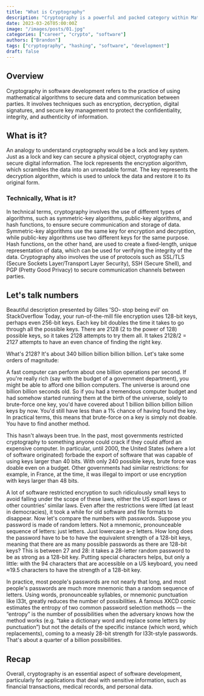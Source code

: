 ```yaml
---
title: "What is Cryptography"
description: "Cryptography is a powerful and packed category within Mathematics and Software Development"
date: 2023-03-26T05:00:00Z
image: "/images/posts/01.jpg"
categories: ["career", "crypto", "software"]
authors: ["Brandon"]
tags: ["cryptography", "hashing", "software", "development"]
draft: false
---
```


## Overview
Cryptography in software development refers to the practice of using mathematical algorithms to secure data and communication between parties. It involves techniques such as encryption, decryption, digital signatures, and secure key management to protect the confidentiality, integrity, and authenticity of information.

## What is it?
An analogy to understand cryptography would be a lock and key system. Just as a lock and key can secure a physical object, cryptography can secure digital information. The lock represents the encryption algorithm, which scrambles the data into an unreadable format. The key represents the decryption algorithm, which is used to unlock the data and restore it to its original form.

### Technically, What is it?
In technical terms, cryptography involves the use of different types of algorithms, such as symmetric-key algorithms, public-key algorithms, and hash functions, to ensure secure communication and storage of data. Symmetric-key algorithms use the same key for encryption and decryption, while public-key algorithms use two different keys for the same purpose. Hash functions, on the other hand, are used to create a fixed-length, unique representation of data, which can be used for verifying the integrity of the data.
Cryptography also involves the use of protocols such as SSL/TLS (Secure Sockets Layer/Transport Layer Security), SSH (Secure Shell), and PGP (Pretty Good Privacy) to secure communication channels between parties.

## Let's talk numbers
Beautiful description presented by Gilles 'SO- stop being evil' on StackOverflow
Today, your run-of-the-mill file encryption uses 128-bit keys, perhaps even 256-bit keys. Each key bit doubles the time it takes to go through all the possible keys. There are 2128 (2 to the power of 128) possible keys, so it takes 2128 attempts to try them all. It takes 2128/2 = 2127 attempts to have an even chance of finding the right key.

What's 2128? It's about 340 billion billion billion billion. Let's take some orders of magnitude:

A fast computer can perform about one billion operations per second.
If you're really rich (say with the budget of a government department), you might be able to afford one billion computers.
The universe is around one billion billion seconds old.
So if you had a tremendous computer budget and had somehow started running them at the birth of the universe, solely to brute-force one key, you'd have covered about 1 billion billion billion billion keys by now. You'd still have less than a 1% chance of having found the key.
In practical terms, this means that brute-force on a key is simply not doable. You have to find another method.

This hasn't always been true. In the past, most governments restricted cryptography to something anyone could crack if they could afford an expensive computer. In particular, until 2000, the United States (where a lot of software originated) forbade the export of software that was capable of using keys larger than 40 bits. With only 240 possible keys, brute force was doable even on a budget. Other governments had similar restrictions: for example, in France, at the time, it was illegal to import or use encryption with keys larger than 48 bits.

A lot of software restricted encryption to such ridiculously small keys to avoid falling under the scope of these laws, either the US export laws or other countries' similar laws. Even after the restrictions were lifted (at least in democracies), it took a while for old software and file formats to disappear.
Now let's compare the numbers with passwords. Suppose you password is made of random letters. Not a mnemonic, pronounceable sequence of letters: just letters. Just lowercase a–z letters. How long does the password have to be to have the equivalent strength of a 128-bit keys, meaning that there are as many possible passwords as there are 128-bit keys? This is between 27 and 28: it takes a 28-letter random password to be as strong as a 128-bit key. Putting special characters helps, but only a little: with the 94 characters that are accessible on a US keyboard, you need ≈19.5 characters to have the strength of a 128-bit key.

In practice, most people's passwords are not nearly that long, and most people's passwords are much more mnemonic than a random sequence of letters. Using words, pronounceable syllables, or mnemonic punctuation like l33t, greatly reduces the number of possibilities. A famous XKCD comic estimates the entropy of two common password selection methods — the “entropy” is the number of possibilities when the adversary knows how the method works (e.g. “take a dictionary word and replace some letters by punctuation”) but not the details of the specific instance (which word, which replacements), coming to a measly 28-bit strength for l33t-style passwords. That's about a quarter of a billion possibilities.

## Recap
Overall, cryptography is an essential aspect of software development, particularly for applications that deal with sensitive information, such as financial transactions, medical records, and personal data.